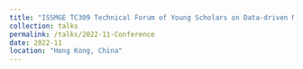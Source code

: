 ```yaml
---
title: "ISSMGE TC309 Technical Forum of Young Scholars on Data-driven Modelling of Soil Behaviours with Geotechnical Applications"
collection: talks
permalink: /talks/2022-11-Conference
date: 2022-11
location: "Hong Kong, China"
---
```

